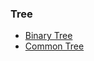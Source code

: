 ### Tree

* [Binary Tree](https://github.com/jiangxq18/algorithms/blob/master/Introduction-of-Algorithms/tree/binary_tree.cc)
* [Common Tree](https://github.com/jiangxq18/algorithms/blob/master/Introduction-of-Algorithms/tree/common_tree.cc)